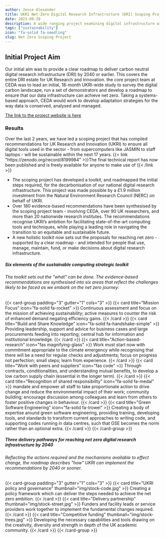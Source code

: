 ```yaml
---
author: Jesse Alexander
title: UKRI Net-Zero Digital Research Infrastructure (DRI) Scoping Project
date: 2023-09-20
description: A wide ranging project examining digital infrastructure within the UKRI sector to ensure they will be sustainable within the next 17 years. 
tags: ["sustainability"]
icon: "fa-solid fa-seedling"
slug: Net Zero Scoping Project
---
```


## Initial Project Aim

Our initial aim was to provide a clear roadmap to deliver carbon neutral digital research infrastructure (DRI) by 2040 or earlier. This covers the entire DRI estate for UK Research and Innovation. 
the core project team at CEDA was to lead an initial, 18-month UKRI-wide study to survey the digital carbon landscape, run a set of demonstrators and develop a roadmap to ensure that our data infrastructure can achieve net zero. Taking a systems-based approach, CEDA would work to develop adaptation strategies for the way data is conserved, analysed and managed. 

[The link to the project website is here](https://net-zero-dri.ceda.ac.uk/)

<div class="card mb-3">
  <h3 class="card-header">Results</h3>
  
 
  <div class="card-body">
    <p class="card-text">Over the last 2 years, we have led a scoping project that has compiled recommendations for UK Research and Innovation (UKRI) to ensure all digital tools used in the sector - from supercomputers like JASMIN to staff laptops - will be sustainable within the next 17 years. {{< link "https://zenodo.org/record/8199984" >}}The final technical report has now been published and is freely available for anyone to make use of {{< /link >}}
    </p>
  </div>
  <ul class="list-group list-group-flush">
    <li class="list-group-item">The scoping project has developed a toolkit, and roadmapped the initial steps required, for the decarbonisation of our national digital research infrastructure. This project was made possible by a £1.9 million investment from the Natural Environment Research Council (NERC) on behalf of UKRI.</li>
    <li class="list-group-item">Over 180 evidence-based recommendations have been synthesised by the scoping project team - involving CEDA, over 90 UK researchers, and more than 20 nationwide research institutes. The recommendations recognise UKRI’s ambition for facilitating state-of-the-art computing tools and techniques, while playing a leading role in navigating the transition to an equitable and sustainable future. </li>
    <li class="list-group-item">A new holistic toolkit now sets out the proposals for reaching net zero - supported by a clear roadmap - and intended for people that use, manage, maintain, fund, or make decisions about digital research infrastructure. </li>
  </ul> 
</div>
<div class="card-body">
    <h5 class="card-title">Six elements of the sustainable computing strategic toolkit</h5>
    <h6 class="card-subtitle text-muted">The toolkit sets out the "what" can be done. The evidence-based recommendations are synthesised into six areas that reflect the challenges likely to be faced as we embark on the net zero journey:</h6>
  </div>
{{< card-group padding="3" gutter="1" cols="3" >}}
    {{< card title="Mission Focus" icon="fa-solid fa-rocket" >}}
        Continuous assessment and focus on the mission of achieving sustainability; active measures to counter the risk of enhanced demand negating efficiency gains.
    {{< /card >}}
    {{< card title="Build and Share Knowledge" icon="fa-solid fa-handshake-simple" >}}
        Providing leadership, support and advice for business cases and large procurements feeding into reporting; central hub for information and institutional knowledge.
    {{< /card >}}
    {{< card title="Action-based-research" icon="fas magnifying-glass" >}}
        Work must start now with commitment appropriate to the climate emergency while recognising that there will be a need for regular checks and adjustments; focus on progress not perfection; small steps; learn from experience.
    {{< /card >}}
    {{< card title="Work with peers and suppliers" icon="fas code" >}}
       Through contracts, conditionalities, and understanding mutual benefits, to develop a low carbon supply chain (essential in the longer term).
    {{< /card >}}
    {{< card title="Recognition of shared responsibility" icon="fa-solid fa-medal" >}}
        mandate and empower all staff to take proportionate action to drive change and reduce the environmental impact of their work; community building; encourage discussion among colleagues and learn from others to foster positive changes in behaviour.
    {{< /card >}}
    {{< card title="Green Software Engineering" icon="fa-solid fa-trowel" >}}
        Creating a body of expertise around green software engineering, providing training, developing tools, and standards to transform current approaches to writing code, and supporting codes running in data centres, such that GSE becomes the norm rather than an optional extra. 
    {{< /card >}}
{{< /card-group >}}

<div class="card-body">
    <h5 class="card-title">Three delivery pathways for reaching net zero digital research infrastructure by 2040</h5>
    <h6 class="card-subtitle text-muted">Reflecting the actions required and the mechanisms available to effect change, the roadmap describes "how" UKRI can implement the recommendations by 2040 or sooner. </h6>
  </div>
{{< card-group padding="3" gutter="1" cols="3" >}}
{{< card title="UKRI policy and governance" thumbnail="img/stock-code.jpg" >}}
        Creating a policy framework which can deliver the steps needed to achieve the net zero ambition.
    {{< /card >}}
    {{< card title="Delivery partnership" thumbnail="img/stock-street.jpg" >}}
        Funders and facility leads or service providers work together to implement the fundamental changes required.
    {{< /card >}}
    {{< card title="Competitive funding" thumbnail="img/stock-trees.jpg" >}}
        Developing the necessary capabilities and tools drawing on the creativity, diversity and strength in depth of the UK academic community.
    {{< /card >}}
{{< /card-group >}}